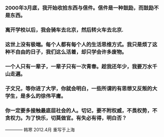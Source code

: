 ### 2000年3月底，我开始收拾东西与信件。信件是一种鼓励，而鼓励不是东西。

### 离开学校以后，我会骑车去北京，然后转火车去北京.

### 这世上没有极端。每个人都有每个人的生活思维方式。我只是烦了这种不自由的日子，我们这么活着，却只学会许多废物。

### 一个人只有一辈子，一辈子只有一次青春。趁我还年少，我要万水千山走遍。

###  子文兄，等你进了大学，你就会明白，一些所谓的有思想又反叛的大学生，是多么的徐伟平庸。

###  你一定要多接触最底层社会的人。切记，要不附权威，不畏权势，不贪权力。为了快乐，切莫做官。有失必有得，明白否？

———— 韩寒  2012.4月  重写于上海
